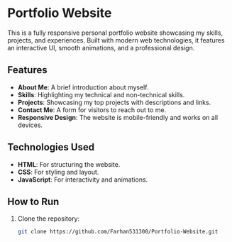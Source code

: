 # Portfolio Website

This is a fully responsive personal portfolio website showcasing my skills, projects, and experiences. Built with modern web technologies, it features an interactive UI, smooth animations, and a professional design.

## Features
- **About Me**: A brief introduction about myself.
- **Skills**: Highlighting my technical and non-technical skills.
- **Projects**: Showcasing my top projects with descriptions and links.
- **Contact Me**: A form for visitors to reach out to me.
- **Responsive Design**: The website is mobile-friendly and works on all devices.

## Technologies Used
- **HTML**: For structuring the website.
- **CSS**: For styling and layout.
- **JavaScript**: For interactivity and animations.

## How to Run
1. Clone the repository:
   ```bash
   git clone https://github.com/Farhan531300/Portfolio-Website.git
